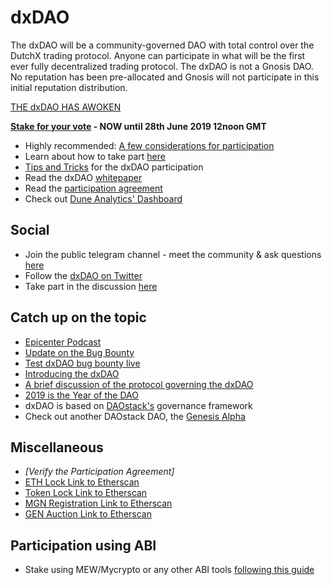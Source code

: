 # dxDAO
The dxDAO will be a community-governed DAO with total control over the DutchX trading protocol. Anyone can participate in what will be the first ever fully decentralized trading protocol. The dxDAO is not a Gnosis DAO. No reputation has been pre-allocated and Gnosis will not participate in this initial reputation distribution.  

[THE dxDAO HAS AWOKEN](https://blog.gnosis.pm/the-dxdao-has-awoken-78cb2e39661c)

**[Stake for your vote](https://dxdao.daostack.io/stake-for-your-vote) - NOW until 28th June 2019 12noon GMT**

- Highly recommended: [A few considerations for participation](https://blog.gnosis.pm/a-few-considerations-for-participation-in-the-dxdao-76b61718de75)
- Learn about how to take part [here](https://blog.gnosis.pm/step-by-step-guide-to-earn-reputation-for-the-dxdao-e79fa634d488)
- [Tips and Tricks](https://daotalk.org/t/tips-and-tricks-for-dxdao-participation/568) for the dxDAO participation
- Read the dxDAO [whitepaper](https://github.com/gnosis/dx-daostack/blob/master/dxdao-whitepaper-v1.pdf)
- Read the [participation agreement](https://ipfs.io/ipfs/QmRQhXUKKfUCgsAf5jre18T3bz5921fSfvnZCB5rR8mCKj)
- Check out [Dune Analytics' Dashboard](https://explore.duneanalytics.com/public/dashboards/cE1wo5jA2Dy6whfQnzkfZV1A7MUoyYNvfZtlTXZK)

## Social
- Join the public telegram channel - meet the community & ask questions [here](https://t.me/dxDAO)
- Follow the [dxDAO on Twitter](https://twitter.com/_dx_dao)
- Take part in the discussion [here](https://daotalk.org/c/daos/dx-dao)

## Catch up on the topic

- [Epicenter Podcast](https://www.youtube.com/watch?v=YPh-XDaQG5I)
- [Update on the Bug Bounty](https://blog.gnosis.pm/security-update-on-the-dxdao-bug-bounty-52cec0f02cde)
- [Test dxDAO bug bounty live](https://blog.gnosis.pm/test-dxdao-bug-bounties-live-939095b7dd8d)
- [Introducing the dxDAO](https://blog.gnosis.pm/introducing-the-dxdao-27ec4301eced)
- [A brief discussion of the protocol governing the dxDAO](https://blog.gnosis.pm/a-brief-discussion-of-the-protocol-governing-the-dxdao-7331407a2555)
- [2019 is the Year of the DAO](https://blog.gnosis.pm/2019-is-the-year-of-the-dao-5a428f90fb55)
- dxDAO is based on [DAOstack's](https://daostack.io/) governance framework 
- Check out another DAOstack DAO, the [Genesis Alpha](https://alchemy.daostack.io/dao/0x294f999356ed03347c7a23bcbcf8d33fa41dc830) 

## Miscellaneous

- *[Verify the Participation Agreement]*
- [ETH Lock Link to Etherscan](https://etherscan.io/address/0x4564BFe303900178578769b2D76B1a13533E5fd5)
- [Token Lock Link to Etherscan](https://etherscan.io/address/0x1cb5B2BB4030220ad5417229A7A1E3c373cDD2F6)
- [MGN Registration Link to Etherscan](https://etherscan.io/address/0x2e6fae82c77e1d6433ccaaaf90281523b99d0d0a)
- [GEN Auction Link to Etherscan](https://etherscan.io/address/0x4d8db062defa0254d00a44aa1602c30594e47b12)

## Participation using ABI
- Stake using MEW/Mycrypto or any other ABI tools [following this guide](dxdao-abi-participation)
